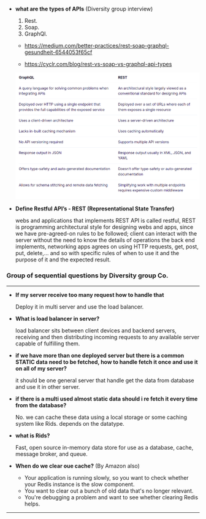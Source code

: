 - **what are the types of APIs** (Diversity group interview)

  1. Rest.
  2. Soap.
  3. GraphQl.

  - https://medium.com/better-practices/rest-soap-graphql-gesundheit-6544053f65cf

  - https://cyclr.com/blog/rest-vs-soap-vs-graphql-api-types

  ![graph-vs-rest](/img/graph-vs-rest.png)

- **Define Restful API’s - REST (Representational State Transfer)**

  webs and applications that implements REST API is called restful, REST is programming architectural style for designing webs and apps, since we have pre-agreed-on rules to be followed; client can interact with the server without the need to know the details of operations the back end implements, networking apps agrees on using HTTP requests, get, post, put, delete,... and so with specific rules of when to use it and the purpose of it and the expected result.

### **Group of sequential questions by Diversity group Co.**

***
- **If my server receive too many request how to handle that** 

  Deploy it in multi server and use the load balancer.

- **What is load balancer in server?**

  load balancer sits between client devices and backend servers, receiving and then distributing incoming requests to any available server capable of fulfilling them.

- **if we have more than one deployed server but there is a common STATIC data need to be fetched, how to handle fetch it once and use it on all of my server?**

  it should be one general server that handle get the data from database and use it in other server.

- **if there is a multi used almost static data should i re fetch it every time from the database?**

  No. we can cache these data using a local storage or some caching system like Rids. depends on the datatype.

- **what is Rids?**

  Fast, open source in-memory data store for use as a database, cache, message broker, and queue.

- **When do we clear oue cache?** (By Amazon also)

  - Your application is running slowly, so you want to check whether your Redis instance is the slow component.
  - You want to clear out a bunch of old data that's no longer relevant.
  - You're debugging a problem and want to see whether clearing Redis helps.

***